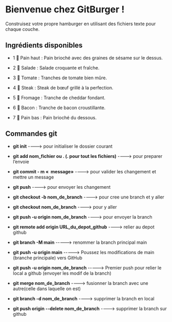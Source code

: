 # Bienvenue chez GitBurger !

Construisez votre propre hamburger en utilisant des fichiers texte pour chaque couche.

## Ingrédients disponibles

- 1 🥯 Pain haut : Pain brioché avec des graines de sésame sur le dessus.

- 2 🥬 Salade : Salade croquante et fraîche.

- 3 🍅 Tomate : Tranches de tomate bien mûre.

- 4 🥩 Steak : Steak de bœuf grillé à la perfection.

- 5 🧀 Fromage : Tranche de cheddar fondant.

- 6 🥓 Bacon : Tranche de bacon croustillante.

- 7 🍞 Pain bas : Pain brioché du dessous.

## Commandes git

- **git init** ----> pour initialiser le dossier courant

- **git add nom_fichier ou . (. pour tout les fichiers)** ----> pour preparer l’envoie

- **git commit - m «  message»** ----> pour valider les changement et mettre un message

- **git push** ----> pour envoyer les changement

- **git checkout -b nom_de_branch** ----> pour cree une branch et y aller

- **git checkout nom_de_branch** ----> pour y aller

- **git push -u origin nom_de_branch** ----> pour envoyer la branch

- **git remote add origin URL_du_depot_github** ----> relier au depot github

- **git branch -M main** -----> renommer la branch principal main

- **git push -u origin main** -----> Poussez les modifications de main (branche principale) vers GitHub

- **git push -u origin nom_de_branch** -----> Premier push pour relier le local a github (envoyer les modif de la branch)

- **git merge nom_de_branch** ----> fusionner la branch avec une autre(celle dans laquelle on est)

- **git branch -d nom_de_branch** ----> supprimer la branch en local

- **git push origin --delete nom_de_branch** ----> supprimer la branch sur github
